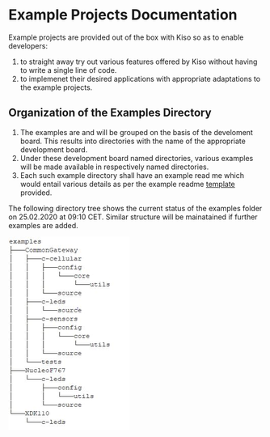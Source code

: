 # Example Projects Documentation

Example projects are provided out of the box with Kiso so as to enable developers:
1. to straight away try out various features offered by Kiso without having to write a single line of code.
2. to implemenet their desired applications with appropriate adaptations to the example projects.

## Organization of the Examples Directory

1. The examples are and will be grouped on the basis of the develoment board. This results into directories with the name of the appropriate development board.
2. Under these development board named directories, various examples will be made available in respectively named directories.
3. Each such example directory shall have an example read me which would entail various details as per the example readme [template](./examples_readme_blueprint.md) provided.

The following directory tree shows the current status of the examples folder on 25.02.2020 at 09:10 CET. Similar structure will be mainatained if further examples are added.

![examples directory structure](./ReadmeImages/DirStructure.JPG)
	
## 